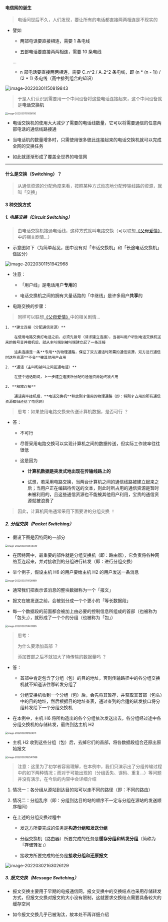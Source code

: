 #### 电信网的诞生

> 电话问世后不久，人们发现，要让所有的电话都直接两两相连是不现实的

- 譬如

	- 两部电话要直接相连，需要 1 条电线

	- 五部电话要直接两两相连，需要 10 条电线

	...

	- n 部电话要直接两两相连，需要 C_n^2 / A_2^2 条电线，即 (n * (n - 1)) / (2 * 1) 条电线（高中排列组合的知识）

![image-20220301150819843](https://gitee.com/pj-l/imgs-1/raw/master/image-20220301150819843.png)

> 于是人们认识到需要用一个中间设备将这些电话连接起来，这个中间设备就是**电话交换机**

<img src="https://gitee.com/pj-l/imgs-1/raw/master/image-20220301151056150.png" alt="image-20220301151056150" style="zoom: 50%;" />

- 电话交换机的使用大大减少了需要的电话线数量，它可以将需要通信的任意两部电话的通信线路接通

- 当电话机的数量增多时，只需使用很多彼此连接起来的电话交换机就可以完成全网的交换任务

- 如此就逐渐形成了覆盖全世界的电信网

---

#### 什么是交换（Switching）？

> 从通信资源的分配角度来看，按照某种方式动态地分配传输线路的资源，就叫「交换」

#### 3 种交换方式

##### 1. 电路交换（Circuit Switching）

> 由电话交换机接通电话线，这种方式就叫电路交换（可以联想[《父母爱情》](https://baike.baidu.com/item/%E7%88%B6%E6%AF%8D%E7%88%B1%E6%83%85/5771501)中的相关剧情...）

- 示意图如下（为简单起见，图中没有对「市话交换机」和「长途电话交换机」做区分）

![image-20220301151942968](https://gitee.com/pj-l/imgs-1/raw/master/image-20220301151942968.png)

- 注意：

	- 「用户线」是电话用户**专用**的

	- 电话交换机之间的拥有大量话路的「中继线」是许多用户**共享**的

- 电路交换的步骤：

> 同样可以联想[《父母爱情》](https://baike.baidu.com/item/%E7%88%B6%E6%AF%8D%E7%88%B1%E6%83%85/5771501)中的相关剧情...
	
	1. **建立连接（分配通信资源）**
		
		在使用电路交换打电话之前，必须先拨号（请求建立连接），当被叫用户听到电话交换机送来的拨号音并摘机后，就从主叫端到被叫端建立起了一条连接
		
		这条连接是一条**专用**的物理通路，保证了双方通话时所需的通信资源，双方进行通信时这些资源**不会**被其他用户占用

	2. **通话（主叫和被叫之间互通电话）**

		在整个通话期间，上一步建立连接所分配的通信资源始终被占用

	3. **释放连接**
	
		通话完毕挂机后，**电话交换机**释放刚才使用的物理通路（即：将刚才占用的所有通信资源都归还给了电信网）

> 思考：如果使用电路交换来传送计算机数据，是否可行 ？

- 答：

  - 不可行

  - 尽管采用电路交换可以实现计算机之间的数据传送，但实际工作效率往往很低

  - 这是因为

    - **计算机数据是突发式地出现在传输线路上的**

    - 试想，若采用电路交换，当两台计算机之间的通信线路被建立起来之后；当用户正在编辑待传送的文本，则此时所占用的通信资源是暂时未被利用的，且这些通信资源也不能被其他用户利用，宝贵的通信资源就被浪费了

> 因此，计算机网络通常采用下面要讲的分组交换 ！

##### 2. 分组交换（Packet Switching）

- 假设下图是因特网的一部分

<img src="https://gitee.com/pj-l/imgs-1/raw/master/image-20220302112544339.png" alt="image-20220302112544339" style="zoom:50%;" />

- 在因特网中，最重要的部件就是分组交换机（即：路由器），它负责将各种网络互连起来，并对接收到的分组进行转发（即：进行分组交换）

- 举个例子，假设主机 H6 的用户要给主机 H2 的用户发送一条消息

<img src="https://gitee.com/pj-l/imgs-1/raw/master/image-20220302114126969.png" alt="image-20220302114126969" style="zoom: 50%;" />

- 通常我们把表示该消息的整块数据称为一个「报文」

- 报文在被发送之前，会被划分成一个个更小的「等长数据段」

- 每一个数据段的前面都会被加上由必要的控制信息所组成的首部（也被称为「包头」），就形成了一个个的分组（也被称为「包」）

<img src="https://gitee.com/pj-l/imgs-1/raw/master/image-20220302114431665.png" alt="image-20220302114431665" style="zoom: 50%;" />	

> 思考：
> 
> 为什么要添加首部 ？
> 	
> 添加首部之后不就加大了待传输的数据量吗 ？

- 答：

	- 首部中肯定包含了分组（包）的目的地址，否则传输路径中的各分组交换机就不知道该往哪转发分组了

	- 分组交换机收到一个分组（包）后，会先将其暂存，并获取其首部（包头）中的目的地址，然后根据目的地址查表，通过查到的合适的转发接口将分组转发给下一个分组交换机

- 在本例中，主机 H6 将所构造出的各个分组依次发送出去，各分组经过途中各分组交换机的存储转发，最终到达主机 H2

<img src="https://gitee.com/pj-l/imgs-1/raw/master/image-20220302161924311.png" alt="image-20220302161924311" style="zoom: 50%;" />

- 主机 H2 收到这些分组（包）后，去掉它们的首部，将各数据段组合还原出原始报文

<img src="https://gitee.com/pj-l/imgs-1/raw/master/image-20220302162547966.png" alt="image-20220302162547966" style="zoom: 50%;" />

> 注意：这里为了初学者容易理解，在本例中，我们只演示出了分组传输过程中的如下两种情况；而对于可能出现的（分组丢失、误码、重复...）等问题并没有演示，在今后的内容中会详细介绍

1. 情况一：各分组从源站到达目的站可以走不同的路径（即：不同的路由）

2. 情况二：分组乱序（即：分组到达目的站的顺序不一定与分组在源站的发送顺序相同）

- 在上述的分组交换过程中

	- 发送方所要完成的任务是**构造分组和发送分组**

	- 分组交换机（路由器）所要完成的任务是**缓存分组和转发分组**（简称为「存储转发」）

	- 接收方所要完成的任务是**接收分组和还原报文**

![image-20220302163026129](https://gitee.com/pj-l/imgs-1/raw/master/image-20220302163026129.png)

##### 3. 报文交换（Message Switching）

- 报文交换主要用于早期的电报通信网，报文交换中的交换结点也采用存储转发方式，但报文交换对报文的大小没有限制，这就要求交换结点需要具备较大的缓存空间

- 如今报文交换几乎已被淘汰，故本处不再详细介绍
